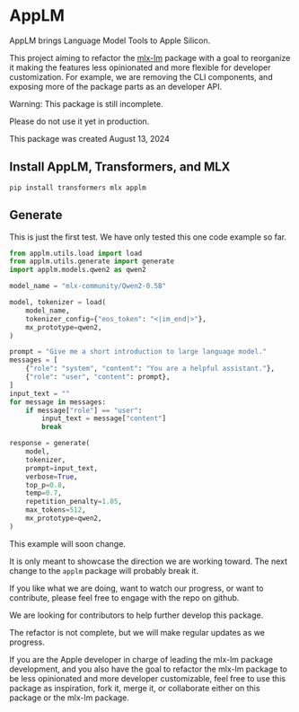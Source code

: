 # AppLM

AppLM brings Language Model Tools to Apple Silicon.

This project aiming to refactor the [mlx-lm](https://pypi.org/project/mlx-lm/) package with a goal to reorganize it making the features less opinionated and more flexible for developer customization. For example, we are removing the CLI components, and exposing more of the package parts as an developer API.

Warning: This package is still incomplete.

Please do not use it yet in production.

This package was created August 13, 2024

## Install AppLM, Transformers, and MLX

```shell
pip install transformers mlx applm
```

## Generate

This is just the first test. We have only tested this one code example so far.

```python
from applm.utils.load import load
from applm.utils.generate import generate
import applm.models.qwen2 as qwen2

model_name = "mlx-community/Qwen2-0.5B"

model, tokenizer = load(
    model_name,
    tokenizer_config={"eos_token": "<|im_end|>"},
    mx_prototype=qwen2,
)

prompt = "Give me a short introduction to large language model."
messages = [
    {"role": "system", "content": "You are a helpful assistant."},
    {"role": "user", "content": prompt},
]
input_text = ""
for message in messages:
    if message["role"] == "user":
        input_text = message["content"]
        break

response = generate(
    model,
    tokenizer,
    prompt=input_text,
    verbose=True,
    top_p=0.8,
    temp=0.7,
    repetition_penalty=1.05,
    max_tokens=512,
    mx_prototype=qwen2,
)

```

This example will soon change.

It is only meant to showcase the direction we are working toward. The next change to the `applm` package will probably break it.

If you like what we are doing, want to watch our progress, or want to contribute, please feel free to engage with the repo on github.

We are looking for contributors to help further develop this package.

The refactor is not complete, but we will make regular updates as we progress.

If you are the Apple developer in charge of leading the mlx-lm package development, and you also have the goal to refactor the mlx-lm package to be less opinionated and more developer customizable, feel free to use this package as inspiration, fork it, merge it, or collaborate either on this package or the mlx-lm package.
